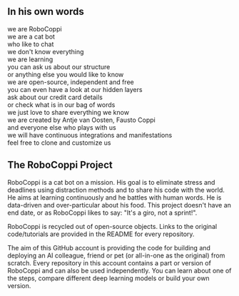 ## In his own words  

we are RoboCoppi  
we are a cat bot  
who like to chat  
we don't know everything  
we are learning  
you can ask us about our structure  
or anything else you would like to know  
we are open-source, independent and free  
you can even have a look at our hidden layers  
ask about our credit card details  
or check what is in our bag of words  
we just love to share everything we know  
we are created by Antje van Oosten, Fausto Coppi  
and everyone else who plays with us  
we will have continuous integrations and manifestations  
feel free to clone and customize us  

## The RoboCoppi Project  

RoboCoppi is a cat bot on a mission. His goal is to eliminate stress and deadlines using distraction methods and to share his code with the world. He aims at learning continuously and he battles with human words. He is data-driven and over-particular about his food. This project doesn't have an end date, or as RoboCoppi likes to say: "It's a giro, not a sprint!".  

RoboCoppi is recycled out of open-source objects. Links to the original code/tutorials are provided in the README for every repository.  

The aim of this GitHub account is providing the code for building and deploying an AI colleague, friend or pet (or all-in-one as the original) from scratch. Every repository in this account contains a part or version of RoboCoppi and can also be used independently. You can learn about one of the steps, compare different deep learning models or build your own version.  